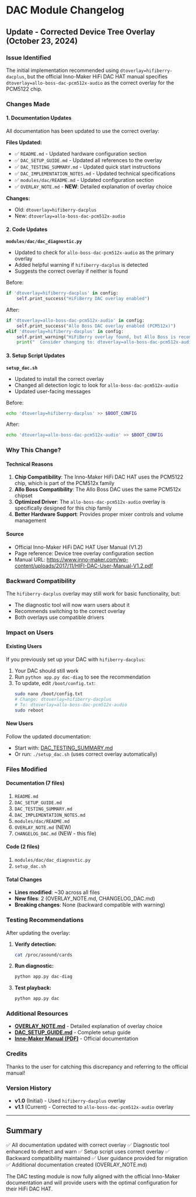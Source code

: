 # DAC Module Changelog

## Update - Corrected Device Tree Overlay (October 23, 2024)

### Issue Identified
The initial implementation recommended using `dtoverlay=hifiberry-dacplus`, but the official Inno-Maker HiFi DAC HAT manual specifies `dtoverlay=allo-boss-dac-pcm512x-audio` as the correct overlay for the PCM5122 chip.

### Changes Made

#### 1. Documentation Updates
All documentation has been updated to use the correct overlay:

**Files Updated:**
- ✅ `README.md` - Updated hardware configuration section
- ✅ `DAC_SETUP_GUIDE.md` - Updated all references to the overlay
- ✅ `DAC_TESTING_SUMMARY.md` - Updated quick start instructions
- ✅ `DAC_IMPLEMENTATION_NOTES.md` - Updated technical specifications
- ✅ `modules/dac/README.md` - Updated configuration section
- ✅ `OVERLAY_NOTE.md` - **NEW**: Detailed explanation of overlay choice

**Changes:**
- Old: `dtoverlay=hifiberry-dacplus`
- New: `dtoverlay=allo-boss-dac-pcm512x-audio`

#### 2. Code Updates

**`modules/dac/dac_diagnostic.py`**
- Updated to check for `allo-boss-dac-pcm512x-audio` as the primary overlay
- Added helpful warning if `hifiberry-dacplus` is detected
- Suggests the correct overlay if neither is found

Before:
```python
if 'dtoverlay=hifiberry-dacplus' in config:
    self.print_success("HiFiBerry DAC overlay enabled")
```

After:
```python
if 'dtoverlay=allo-boss-dac-pcm512x-audio' in config:
    self.print_success("Allo Boss DAC overlay enabled (PCM512x)")
elif 'dtoverlay=hifiberry-dacplus' in config:
    self.print_warning("HiFiBerry overlay found, but Allo Boss is recommended for PCM5122")
    print("  Consider changing to: dtoverlay=allo-boss-dac-pcm512x-audio")
```

#### 3. Setup Script Updates

**`setup_dac.sh`**
- Updated to install the correct overlay
- Changed all detection logic to look for `allo-boss-dac-pcm512x-audio`
- Updated user-facing messages

Before:
```bash
echo 'dtoverlay=hifiberry-dacplus' >> $BOOT_CONFIG
```

After:
```bash
echo 'dtoverlay=allo-boss-dac-pcm512x-audio' >> $BOOT_CONFIG
```

### Why This Change?

#### Technical Reasons
1. **Chip Compatibility**: The Inno-Maker HiFi DAC HAT uses the PCM5122 chip, which is part of the PCM512x family
2. **Allo Boss Compatibility**: The Allo Boss DAC uses the same PCM512x chipset
3. **Optimized Driver**: The `allo-boss-dac-pcm512x-audio` overlay is specifically designed for this chip family
4. **Better Hardware Support**: Provides proper mixer controls and volume management

#### Source
- Official Inno-Maker HiFi DAC HAT User Manual (V1.2)
- Page reference: Device tree overlay configuration section
- Manual URL: https://www.inno-maker.com/wp-content/uploads/2017/11/HIFI-DAC-User-Manual-V1.2.pdf

### Backward Compatibility

The `hifiberry-dacplus` overlay may still work for basic functionality, but:
- The diagnostic tool will now warn users about it
- Recommends switching to the correct overlay
- Both overlays use compatible drivers

### Impact on Users

#### Existing Users
If you previously set up your DAC with `hifiberry-dacplus`:
1. Your DAC should still work
2. Run `python app.py dac-diag` to see the recommendation
3. To update, edit `/boot/config.txt`:
   ```bash
   sudo nano /boot/config.txt
   # Change: dtoverlay=hifiberry-dacplus
   # To: dtoverlay=allo-boss-dac-pcm512x-audio
   sudo reboot
   ```

#### New Users
Follow the updated documentation:
- Start with: [DAC_TESTING_SUMMARY.md](DAC_TESTING_SUMMARY.md)
- Or run: `./setup_dac.sh` (uses correct overlay automatically)

### Files Modified

#### Documentation (7 files)
1. `README.md`
2. `DAC_SETUP_GUIDE.md`
3. `DAC_TESTING_SUMMARY.md`
4. `DAC_IMPLEMENTATION_NOTES.md`
5. `modules/dac/README.md`
6. `OVERLAY_NOTE.md` (NEW)
7. `CHANGELOG_DAC.md` (NEW - this file)

#### Code (2 files)
1. `modules/dac/dac_diagnostic.py`
2. `setup_dac.sh`

#### Total Changes
- **Lines modified**: ~30 across all files
- **New files**: 2 (OVERLAY_NOTE.md, CHANGELOG_DAC.md)
- **Breaking changes**: None (backward compatible with warning)

### Testing Recommendations

After updating the overlay:

1. **Verify detection:**
   ```bash
   cat /proc/asound/cards
   ```

2. **Run diagnostic:**
   ```bash
   python app.py dac-diag
   ```

3. **Test playback:**
   ```bash
   python app.py dac
   ```

### Additional Resources

- **[OVERLAY_NOTE.md](OVERLAY_NOTE.md)** - Detailed explanation of overlay choice
- **[DAC_SETUP_GUIDE.md](DAC_SETUP_GUIDE.md)** - Complete setup guide
- **[Inno-Maker Manual (PDF)](https://www.inno-maker.com/wp-content/uploads/2017/11/HIFI-DAC-User-Manual-V1.2.pdf)** - Official documentation

### Credits

Thanks to the user for catching this discrepancy and referring to the official manual!

### Version History

- **v1.0** (Initial) - Used `hifiberry-dacplus` overlay
- **v1.1** (Current) - Corrected to `allo-boss-dac-pcm512x-audio` overlay

---

## Summary

✅ All documentation updated with correct overlay
✅ Diagnostic tool enhanced to detect and warn
✅ Setup script uses correct overlay
✅ Backward compatibility maintained
✅ User guidance provided for migration
✅ Additional documentation created (OVERLAY_NOTE.md)

The DAC testing module is now fully aligned with the official Inno-Maker documentation and will provide users with the optimal configuration for their HiFi DAC HAT.

